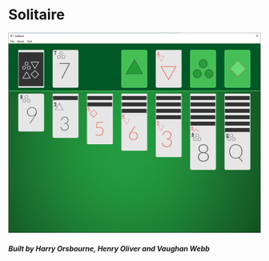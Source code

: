 # Solitaire
![gif](https://raw.githubusercontent.com/henry9836/Solitaire/master/docs/title.PNG)
##### Built by Harry Orsbourne, Henry Oliver and Vaughan Webb